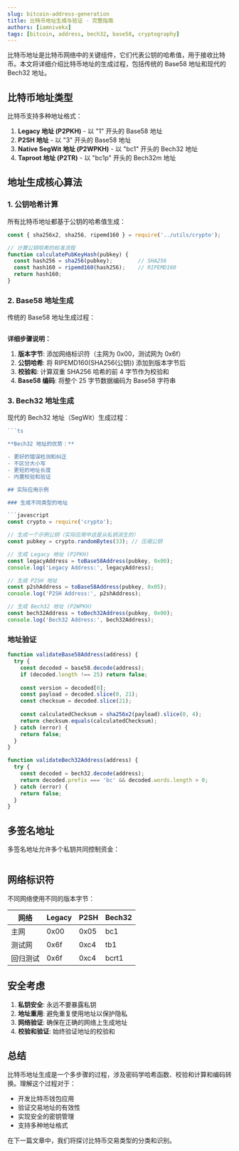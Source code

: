 ```yaml
---
slug: bitcoin-address-generation
title: 比特币地址生成与验证 - 完整指南
authors: [iamnivekx]
tags: [bitcoin, address, bech32, base58, cryptography]
---
```


比特币地址是比特币网络中的关键组件，它们代表公钥的哈希值，用于接收比特币。本文将详细介绍比特币地址的生成过程，包括传统的 Base58 地址和现代的 Bech32 地址。

<!-- truncate -->

## 比特币地址类型

比特币支持多种地址格式：

1. **Legacy 地址 (P2PKH)** - 以 "1" 开头的 Base58 地址
2. **P2SH 地址** - 以 "3" 开头的 Base58 地址  
3. **Native SegWit 地址 (P2WPKH)** - 以 "bc1" 开头的 Bech32 地址
4. **Taproot 地址 (P2TR)** - 以 "bc1p" 开头的 Bech32m 地址

## 地址生成核心算法

### 1. 公钥哈希计算

所有比特币地址都基于公钥的哈希值生成：

```javascript
const { sha256x2, sha256, ripemd160 } = require('../utils/crypto');

// 计算公钥哈希的标准流程
function calculatePubKeyHash(pubkey) {
  const hash256 = sha256(pubkey);        // SHA256
  const hash160 = ripemd160(hash256);    // RIPEMD160
  return hash160;
}
```

### 2. Base58 地址生成

传统的 Base58 地址生成过程：

```ts file=<rootDir>/examples/bitcoin/address/address.ts#L15-L34 showLineNumbers
```

**详细步骤说明：**

1. **版本字节**: 添加网络标识符（主网为 0x00，测试网为 0x6f）
2. **公钥哈希**: 将 RIPEMD160(SHA256(公钥)) 添加到版本字节后
3. **校验和**: 计算双重 SHA256 哈希的前 4 字节作为校验和
4. **Base58 编码**: 将整个 25 字节数据编码为 Base58 字符串

### 3. Bech32 地址生成

现代的 Bech32 地址（SegWit）生成过程：

```ts file=<rootDir>/examples/bitcoin/address/address.ts#L5-L12 showLineNumbers
```ts

**Bech32 地址的优势：**

- 更好的错误检测和纠正
- 不区分大小写
- 更短的地址长度
- 内置校验和验证

## 实际应用示例

### 生成不同类型的地址

```javascript
const crypto = require('crypto');

// 生成一个示例公钥（实际应用中这是从私钥派生的）
const pubkey = crypto.randomBytes(33); // 压缩公钥

// 生成 Legacy 地址 (P2PKH)
const legacyAddress = toBase58Address(pubkey, 0x00);
console.log('Legacy Address:', legacyAddress);

// 生成 P2SH 地址
const p2shAddress = toBase58Address(pubkey, 0x05);
console.log('P2SH Address:', p2shAddress);

// 生成 Bech32 地址 (P2WPKH)
const bech32Address = toBech32Address(pubkey, 0x00);
console.log('Bech32 Address:', bech32Address);
```

### 地址验证

```javascript
function validateBase58Address(address) {
  try {
    const decoded = base58.decode(address);
    if (decoded.length !== 25) return false;
    
    const version = decoded[0];
    const payload = decoded.slice(0, 21);
    const checksum = decoded.slice(21);
    
    const calculatedChecksum = sha256x2(payload).slice(0, 4);
    return checksum.equals(calculatedChecksum);
  } catch (error) {
    return false;
  }
}

function validateBech32Address(address) {
  try {
    const decoded = bech32.decode(address);
    return decoded.prefix === 'bc' && decoded.words.length > 0;
  } catch (error) {
    return false;
  }
}
```

## 多签名地址

多签名地址允许多个私钥共同控制资金：

```ts file=<rootDir>/examples/bitcoin/address/multisig.ts showLineNumbers
```

## 网络标识符

不同网络使用不同的版本字节：

| 网络     | Legacy | P2SH | Bech32 |
| -------- | ------ | ---- | ------ |
| 主网     | 0x00   | 0x05 | bc1    |
| 测试网   | 0x6f   | 0xc4 | tb1    |
| 回归测试 | 0x6f   | 0xc4 | bcrt1  |

## 安全考虑

1. **私钥安全**: 永远不要暴露私钥
2. **地址重用**: 避免重复使用地址以保护隐私
3. **网络验证**: 确保在正确的网络上生成地址
4. **校验和验证**: 始终验证地址的校验和

## 总结

比特币地址生成是一个多步骤的过程，涉及密码学哈希函数、校验和计算和编码转换。理解这个过程对于：

- 开发比特币钱包应用
- 验证交易地址的有效性
- 实现安全的密钥管理
- 支持多种地址格式

在下一篇文章中，我们将探讨比特币交易类型的分类和识别。 